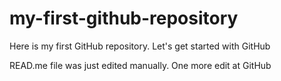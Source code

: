 # my-first-github-repository
Here is my first GitHub repository. Let's get started with GitHub

READ.me file was just edited manually. One more edit at GitHub
